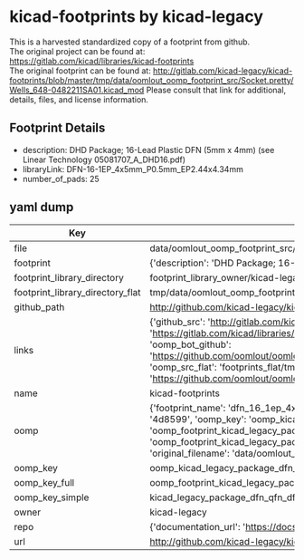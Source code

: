 # kicad-footprints by kicad-legacy  
This is a harvested standardized copy of a footprint from github.  
The original project can be found at:  
https://gitlab.com/kicad/libraries/kicad-footprints  
The original footprint can be found at:
http://gitlab.com/kicad-legacy/kicad-footprints/blob/master/tmp/data/oomlout_oomp_footprint_src/Socket.pretty/Wells_648-0482211SA01.kicad_mod
Please consult that link for additional, details, files, and license information.  
## Footprint Details
* description: DHD Package; 16-Lead Plastic DFN (5mm x 4mm) (see Linear Technology 05081707_A_DHD16.pdf)  
* libraryLink: DFN-16-1EP_4x5mm_P0.5mm_EP2.44x4.34mm  
* number_of_pads: 25  
## yaml dump  
| Key | Value |  
| --- | --- |  
| file | data/oomlout_oomp_footprint_src/kicad-footprints/Package_DFN_QFN.pretty/DFN-16-1EP_4x5mm_P0.5mm_EP2.44x4.34mm.kicad_mod |  
| footprint | {'description': 'DHD Package; 16-Lead Plastic DFN (5mm x 4mm) (see Linear Technology 05081707_A_DHD16.pdf)', 'libraryLink': 'DFN-16-1EP_4x5mm_P0.5mm_EP2.44x4.34mm', 'number_of_pads': 25} |  
| footprint_library_directory | footprint_library_owner/kicad-legacy_kicad-footprints |  
| footprint_library_directory_flat | tmp/data/oomlout_oomp_footprint_src/footprints_flat/kicad_legacy_package_dfn_qfn_dfn_16_1ep_4x5mm_p0_5mm_ep2_44x4_34mm/working |  
| github_path | http://github.com/kicad-legacy/kicad-footprints/blob/master/tmp/data/oomlout_oomp_footprint_src/Package_DFN_QFN.pretty/DFN-16-1EP_4x5mm_P0.5mm_EP2.44x4.34mm.kicad_mod |  
| links | {'github_src': 'http://gitlab.com/kicad-legacy/kicad-footprints/blob/master/tmp/data/oomlout_oomp_footprint_src/Socket.pretty/Wells_648-0482211SA01.kicad_mod', 'github_src_repo': 'https://gitlab.com/kicad/libraries/kicad-footprints', 'oomp_bot': 'tmp/data/oomlout_oomp_footprint_src/footprints/kicad_legacy_package_dfn_qfn_dfn_16_1ep_4x5mm_p0_5mm_ep2_44x4_34mm/working', 'oomp_bot_github': 'https://github.com/oomlout/oomlout_oomp_footprint_bot/tree/main/tmp/data/oomlout_oomp_footprint_src/footprints/kicad_legacy_package_dfn_qfn_dfn_16_1ep_4x5mm_p0_5mm_ep2_44x4_34mm/working', 'oomp_src_flat': 'footprints_flat/tmp/data/oomlout_oomp_footprint_src/footprints_flat/kicad_legacy_package_dfn_qfn_dfn_16_1ep_4x5mm_p0_5mm_ep2_44x4_34mm/working', 'oomp_src_flat_github': 'https://github.com/oomlout/oomlout_oomp_footprint_src/tree/main/tmp/data/oomlout_oomp_footprint_src/footprints_flat/kicad_legacy_package_dfn_qfn_dfn_16_1ep_4x5mm_p0_5mm_ep2_44x4_34mm/working'} |  
| name | kicad-footprints |  
| oomp | {'footprint_name': 'dfn_16_1ep_4x5mm_p0_5mm_ep2_44x4_34mm', 'library_name': 'package_dfn_qfn', 'md5': '4d859972393c9a4c78f2c15f58cf9901', 'md5_10': '4d85997239', 'md5_5': '4d859', 'md5_6': '4d8599', 'oomp_key': 'oomp_kicad_legacy_package_dfn_qfn_dfn_16_1ep_4x5mm_p0_5mm_ep2_44x4_34mm', 'oomp_key_extra': 'oomp_footprint_kicad_legacy_package_dfn_qfn_dfn_16_1ep_4x5mm_p0_5mm_ep2_44x4_34mm', 'oomp_key_full': 'oomp_footprint_kicad_legacy_package_dfn_qfn_dfn_16_1ep_4x5mm_p0_5mm_ep2_44x4_34mm_4d8599', 'oomp_key_simple': 'kicad_legacy_package_dfn_qfn_dfn_16_1ep_4x5mm_p0_5mm_ep2_44x4_34mm', 'original_filename': 'data/oomlout_oomp_footprint_src/kicad-footprints/Package_DFN_QFN.pretty/DFN-16-1EP_4x5mm_P0.5mm_EP2.44x4.34mm.kicad_mod', 'owner_name': 'kicad_legacy'} |  
| oomp_key | oomp_kicad_legacy_package_dfn_qfn_dfn_16_1ep_4x5mm_p0_5mm_ep2_44x4_34mm |  
| oomp_key_full | oomp_footprint_kicad_legacy_package_dfn_qfn_dfn_16_1ep_4x5mm_p0_5mm_ep2_44x4_34mm |  
| oomp_key_simple | kicad_legacy_package_dfn_qfn_dfn_16_1ep_4x5mm_p0_5mm_ep2_44x4_34mm |  
| owner | kicad-legacy |  
| repo | {'documentation_url': 'https://docs.github.com/rest/repos/repos#get-a-repository', 'message': 'Not Found'} |  
| url | http://github.com/kicad-legacy/kicad-footprints |  

